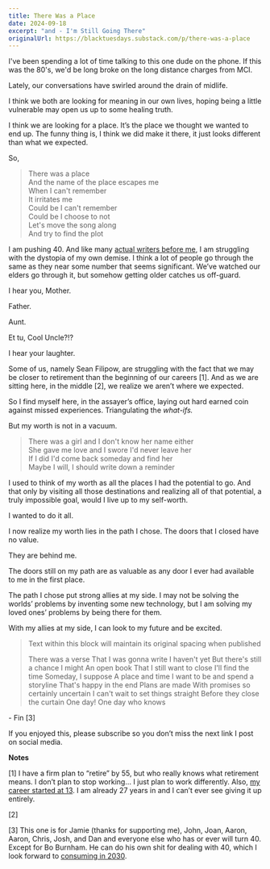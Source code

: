 ```yaml
---
title: There Was a Place
date: 2024-09-18
excerpt: "and - I'm Still Going There"
originalUrl: https://blacktuesdays.substack.com/p/there-was-a-place
---
```


I've been spending a lot of time talking to this one dude on the phone. If this was the 80's, we'd be long broke on the long distance charges from MCI.

Lately, our conversations have swirled around the drain of midlife.

I think we both are looking for meaning in our own lives, hoping being a little vulnerable may open us up to some healing truth.

I think we are looking for a place. It’s the place we thought we wanted to end up. The funny thing is, I think we did make it there, it just looks different than what we expected.

So,

> There was a place  
> And the name of the place escapes me  
> When I can't remember  
> It irritates me  
> Could be I can't remember  
> Could be I choose to not  
> Let's move the song along  
> And try to find the plot

I am pushing 40. And like many [actual writers before me](https://overcast.fm/+ABIih-vXfFg/21:59), I am struggling with the dystopia of my own demise. I think a lot of people go through the same as they near some number that seems significant. We’ve watched our elders go through it, but somehow getting older catches us off-guard.

I hear you, Mother.

Father.

Aunt.

Et tu, Cool Uncle?!?

I hear your laughter.

Some of us, namely Sean Filipow, are struggling with the fact that we may be closer to retirement than the beginning of our careers \[1\]. And as we are sitting here, in the middle \[2\], we realize we aren’t where we expected.

So I find myself here, in the assayer’s office, laying out hard earned coin against missed experiences. Triangulating the _what-ifs._

But my worth is not in a vacuum.

> There was a girl and I don't know her name either  
> She gave me love and I swore I'd never leave her  
> If I did I'd come back someday and find her  
> Maybe I will, I should write down a reminder

I used to think of my worth as all the places I had the potential to go. And that only by visiting all those destinations and realizing all of that potential, a truly impossible goal, would I live up to my self-worth.

I wanted to do it all.

I now realize my worth lies in the path I chose. The doors that I closed have no value.

They are behind me.

The doors still on my path are as valuable as any door I ever had available to me in the first place.

The path I chose put strong allies at my side. I may not be solving the worlds’ problems by inventing some new technology, but I am solving my loved ones’ problems by being there for them.

With my allies at my side, I can look to my future and be excited.

> Text within this block will maintain its original spacing when published
> 
> There was a verse
> That I was gonna write
> I haven't yet
> But there's still a chance I might
> An open book
> That I still want to close
> I'll find the time
> Someday, I suppose 
> A place and time
> I want to be and spend a storyline
> That's happy in the end 
> Plans are made
> With promises so certainly uncertain
> I can't wait to set things straight
> Before they close the curtain
> One day! One day who knows

\- Fin \[3\]

If you enjoyed this, please subscribe so you don’t miss the next link I post on social media.

**Notes**

\[1\] I have a firm plan to “retire” by 55, but who really knows what retirement means. I don’t plan to stop working… I just plan to work differently. Also, [my career started at 13](https://blacktuesdays.substack.com/p/everything-is-a-bead). I am already 27 years in and I can’t ever see giving it up entirely.

\[2\]

\[3\] This one is for Jamie (thanks for supporting me), John, Joan, Aaron, Aaron, Chris, Josh, and Dan and everyone else who has or ever will turn 40. Except for Bo Burnham. He can do his own shit for dealing with 40, which I look forward to [consuming in 2030](https://open.spotify.com/track/7q2vosjX9aP8XxKFs7nakK?si=e1b2526579674122).